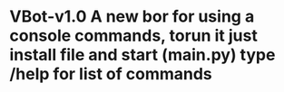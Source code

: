 # VBot-v1.0 A new bor for using a console commands, torun it just install file and start (main.py) type /help for list of commands

